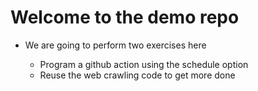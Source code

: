 # Welcome to the demo repo 

* We are going to perform two exercises here 

  - Program a github action using the schedule option 
  - Reuse the web crawling code to get more done 
